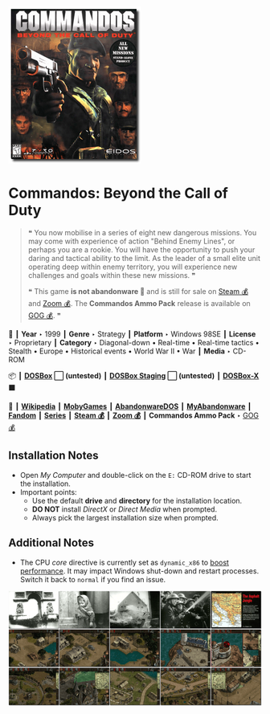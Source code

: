 ![](Thumbnail.png "application-thumbnail")

# Commandos: Beyond the Call of Duty

> ❝ You now mobilise in a series of eight new dangerous missions. You may come with experience of action "Behind Enemy Lines", or perhaps you are a rookie. You will have the opportunity to push your daring and tactical ability to the limit. As the leader of a small elite unit operating deep within enemy territory, you will experience new challenges and goals within these new missions. ❞
>
> ❝ This game **is not abandonware 🚫** and is still for sale on [Steam 💰](https://store.steampowered.com/app/6810/Commandos_Beyond_the_Call_of_Duty/) and [Zoom 💰](https://www.zoom-platform.com/product/commandos-beyond-the-call-of-duty). The **Commandos Ammo Pack** release is available on [GOG 💰](https://www.gog.com/en/game/commandos_ammo_pack). ❞
>

📌 ┃ **Year** ‣ 1999 ┃ **Genre** ‣ Strategy ┃ **Platform** ‣ Windows 98SE ┃ **License** ‣ Proprietary ┃ **Category** ‣ Diagonal-down • Real-time • Real-time tactics • Stealth • Europe • Historical events • World War II • War ┃ **Media** ‣ CD-ROM 

📦 ┃ **[DOSBox](https://www.dosbox.com/) ⬜ (untested)** ┃ **[DOSBox Staging](https://dosbox-staging.github.io/) ⬜ (untested)** ┃ **[DOSBox-X](https://dosbox-x.com/) 🟩** 

📎 ┃ **[Wikipedia](https://en.wikipedia.org/wiki/Commandos:_Behind_Enemy_Lines#Expansion)** ┃ **[MobyGames](https://www.mobygames.com/game/978/commandos-beyond-the-call-of-duty/)** ┃ **[AbandonwareDOS](https://www.abandonwaredos.com/abandonware-game.php?abandonware=Commandos%3A+Beyond+the+Call+of+Duty&gid=2416)** ┃ **[MyAbandonware](https://www.myabandonware.com/game/commandos-beyond-the-call-of-duty-d4j)** ┃ **[Fandom](https://commandos.fandom.com/wiki/Commandos:_Beyond_the_Call_of_Duty)** ┃ **[Series](https://en.wikipedia.org/wiki/Commandos_(series))** ┃ **[Steam 💰](https://store.steampowered.com/app/6810/Commandos_Beyond_the_Call_of_Duty/)** ┃ **[Zoom 💰](https://www.zoom-platform.com/product/commandos-beyond-the-call-of-duty)** ┃ **Commandos Ammo Pack** ‣ [GOG 💰](https://www.gog.com/en/game/commandos_ammo_pack) 

## Installation Notes
- Open *My Computer* and double-click on the `E:` CD-ROM drive to start the installation.
- Important points:
  - Use the default **drive** and **directory** for the installation location.
  - **DO NOT** install *DirectX* or *Direct Media* when prompted.
  - Always pick the largest installation size when prompted.

## Additional Notes
- The CPU *core* directive is currently set as `dynamic_x86` to [boost performance](https://dosbox-x.com/wiki/Guide%3AInstalling-Windows-98#_dynamic_vs_normal_core). It may impact Windows shut-down and restart processes. Switch it back to `normal` if you find an issue.

![](Montage.png "Commandos: Beyond the Call of Duty")

